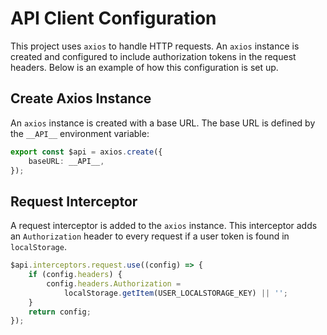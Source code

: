 # API Client Configuration

This project uses `axios` to handle HTTP requests. An `axios` instance is created and configured to include authorization tokens in the request headers. Below is an example of how this configuration is set up.

## Create Axios Instance
An `axios` instance is created with a base URL. The base URL is defined by the `__API__` environment variable:

```typescript
export const $api = axios.create({
    baseURL: __API__,
});
```

## Request Interceptor

A request interceptor is added to the `axios` instance. This interceptor adds an `Authorization` header to every request if a user token is found in `localStorage`.
```typescript
$api.interceptors.request.use((config) => {
    if (config.headers) {
        config.headers.Authorization =
            localStorage.getItem(USER_LOCALSTORAGE_KEY) || '';
    }
    return config;
});
```

